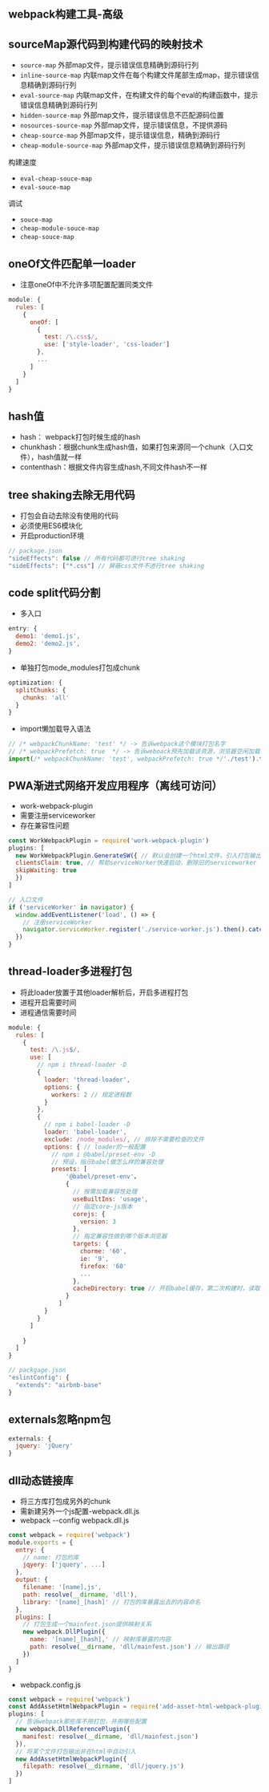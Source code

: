 ## webpack构建工具-高级

## sourceMap源代码到构建代码的映射技术
* `source-map` 外部map文件，提示错误信息精确到源码行列
* `inline-source-map` 内联map文件在每个构建文件尾部生成map，提示错误信息精确到源码行列
* `eval-source-map` 内联map文件，在构建文件的每个eval的构建函数中，提示错误信息精确到源码行列
* `hidden-source-map` 外部map文件，提示错误信息不匹配源码位置
* `nosources-source-map` 外部map文件，提示错误信息，不提供源码
* `cheap-source-map` 外部map文件，提示错误信息，精确到源码行
* `cheap-module-source-map` 外部map文件，提示错误信息精确到源码行列

构建速度
* `eval-cheap-souce-map`
* `eval-souce-map`

调试
* `souce-map`
* `cheap-module-souce-map`
* `cheap-souce-map`

## oneOf文件匹配单一loader

* 注意oneOf中不允许多项配置配置同类文件

``` js
module: {
  rules: [
    {
      oneOf: [
        {
          test: /\.css$/,
          use: ['style-loader', 'css-loader']
        },
        ...
      ]
    }
  ]
}
```

## hash值
* hash： webpack打包时候生成的hash
* chunkhash：根据chunk生成hash值，如果打包来源同一个chunk（入口文件），hash值就一样
* contenthash：根据文件内容生成hash,不同文件hash不一样

## tree shaking去除无用代码
* 打包会自动去除没有使用的代码
* 必须使用ES6模块化
* 开启production环境

``` js
// package.json
"sideEffects": false // 所有代码都可进行tree shaking
"sideEffects": ["*.css"] // 屏蔽css文件不进行tree shaking
```

## code split代码分割
* 多入口
``` js
entry: {
  demo1: 'demo1.js',
  demo2: 'demo2.js',
}
```

* 单独打包mode_modules打包成chunk
``` js
optimization: {
  splitChunks: {
    chunks: 'all'
  }
}
```

* import懒加载导入语法
``` js
// /* webpackChunkName: 'test' */ -> 告诉webpack这个模块打包名字
// /* webpackPrefetch: true  */ -> 告诉weboack预先加载该资源，浏览器空闲加载
import(/* webpackChunkName: 'test', webpackPrefetch: true */'./test').then().catch()
```

## PWA渐进式网络开发应用程序（离线可访问）
* work-webpack-plugin
* 需要注册serviceworker
* 存在兼容性问题
``` js
const WorkWebpackPlugin = require('work-webpack-plugin')
plugins: [
  new WorkWebpackPlugin.GenerateSW({ // 默认会创建一个html文件，引入打包输出的所有资源
  clientsClaim: true, // 帮助serviceWorker快速启动，删除旧的serviceworker
  skipWaiting: true
  })
]

// 入口文件
if ('serviceWorker' in navigator) {
  window.addEventListener('load', () => {
    // 注册serviceWorker
    navigator.serviceWorker.register('./service-worker.js').then().catch()
  })
}
```

##  thread-loader多进程打包
* 将此loader放置于其他loader解析后，开启多进程打包
* 进程开启需要时间
* 进程通信需要时间
``` js
module: {
  rules: [
    {
      test: /\.js$/,
      use: [
        // npm i thread-loader -D
        {
          loader: 'thread-loader',
          options: {
            workers: 2 // 规定进程数
          }
        },
        {
          // npm i babel-loader -D
          loader: 'babel-loader',
          exclude: /node_modules/, // 排除不需要检查的文件
          options: { // loader的一般配置
            // npm i @babel/preset-env -D
            // 预设，指示babel做怎么样的兼容处理
            presets: [
                '@babel/preset-env'，
                {
                  // 按需加载兼容性处理
                  useBuiltIns: 'usage',
                  // 指定core-js版本
                  corejs: {
                    version: 3
                  },
                  // 指定兼容性做到哪个版本浏览器
                  targets: {
                    chorme: '60',
                    ie: '9',
                    firefox: '60'
                    ...
                  },
                  cacheDirectory: true // 开启babel缓存，第二次构建时，读取缓存 
                }
              ]
          }
        }
      ]
      
    }
  ]
}

// packgage.json
"eslintConfig": {
  "extends": "airbnb-base"
}
```

## externals忽略npm包
``` js
externals: {
  jquery: 'jQuery'
}
```

## dll动态链接库
* 将三方库打包成另外的chunk
* 需新建另外一个js配置-webpack.dll.js
* webpack --config webpack.dll.js

``` js
const webpack = require('webpack')
module.exports = {
  entry: {
    // name: 打包的库
    jqyery: ['jquery', ...]
  },
  output: {
    filename: '[name],js',
    path: resolve(__dirname, 'dll'),
    library: '[name]_[hash]' // 打包的库暴露出去的内容命名
  },
  plugins: [
    // 打包生成一个mainfest.json提供映射关系
    new webpack.DllPlugin({
      name: '[name]_[hash],' // 映射库暴露的内容
      path: resolve(__dirname, 'dll/mainfest.json') // 输出路径
    })
  ]
}
```

* webpack.config.js
``` js
const webpack = require('webpack')
const AddAssetHtmlWebpackPlugin = require('add-asset-html-webpack-plugin')
plugins: [
  // 告诉webpack那些库不用打包，并用哪些配置
  new webpack.DllReferencePlugin({
    manifest: resolve(__dirname, 'dll/mainfest.json')
  }),
  // 将某个文件打包输出并在html中自动引入
  new AddAssetHtmlWebpackPlugin({
    filepath: resolve(__dirname, 'dll/jquery.js')
  })
]
```